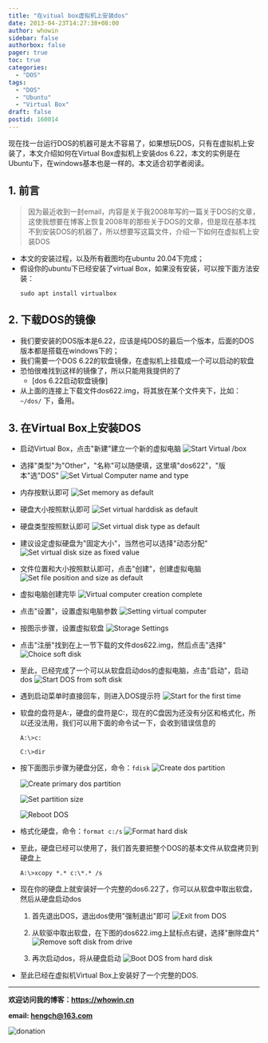 ```yaml
---
title: "在vitual box虚拟机上安装dos"
date: 2013-04-23T14:27:38+08:00
author: whowin
sidebar: false
authorbox: false
pager: true
toc: true
categories:
  - "DOS"
tags:
  - "DOS"
  - "Ubuntu"
  - "Virtual Box"
draft: false
postid: 160014
---
```


现在找一台运行DOS的机器可是太不容易了，如果想玩DOS，只有在虚拟机上安装了，本文介绍如何在Virtual Box虚拟机上安装dos 6.22，本文的实例是在Ubuntu下，在windows基本也是一样的。本文适合初学者阅读。
<!--more-->

## 1. 前言
> 因为最近收到一封email，内容是关于我2008年写的一篇关于DOS的文章，这使我想要在博客上恢复2008年的那些关于DOS的文章，但是现在基本找不到安装DOS的机器了，所以想要写这篇文件，介绍一下如何在虚拟机上安装DOS

* 本文的安装过程，以及所有截图均在ubuntu 20.04下完成；
* 假设你的ubuntu下已经安装了virtual Box，如果没有安装，可以按下面方法安装：
    ```
    sudo apt install virtualbox
    ```

## 2. 下载DOS的镜像
* 我们要安装的DOS版本是6.22，应该是纯DOS的最后一个版本，后面的DOS版本都是搭载在windows下的；
* 我们需要一个DOS 6.22的软盘镜像，在虚拟机上挂载成一个可以启动的软盘
* 恐怕很难找到这样的镜像了，所以只能用我提供的了
    - [dos 6.22启动软盘镜像]
* 从上面的连接上下载文件dos622.img，将其放在某个文件夹下，比如：```~/dos/``` 下，备用。

## 3. 在Virtual Box上安装DOS
* 启动Virtual Box，点击"新建"建立一个新的虚拟电脑
    ![Start Virtual /box][img01]

* 选择"类型"为"Other"，"名称"可以随便填，这里填"dos622"，"版本"选"DOS"
    ![Set Virtual Computer name and type][img02]

* 内存按默认即可
    ![Set memory as default][img03]

* 硬盘大小按照默认即可
    ![Set virtual harddisk as default][img04]

* 硬盘类型按照默认即可
    ![Set virtual disk type as default][img05]

* 建议设定虚拟硬盘为"固定大小"，当然也可以选择"动态分配"
    ![Set virtual disk size as fixed value][img06]

* 文件位置和大小按照默认即可，点击"创建"，创建虚拟电脑
    ![Set file position and size as default][img07]

* 虚拟电脑创建完毕
    ![Virtual computer creation complete][img08]

* 点击"设置"，设置虚拟电脑参数
    ![Setting virtual computer][img09]

* 按图示步骤，设置虚拟软盘
    ![Storage Settings][img10]

* 点击"注册"找到在上一节下载的文件dos622.img，然后点击"选择"
    ![Choice soft disk][img11]

* 至此，已经完成了一个可以从软盘启动dos的虚拟电脑，点击"启动"，启动dos
    ![Start DOS from soft disk][img12]

* 遇到启动菜单时直接回车，则进入DOS提示符
    ![Start for the first time][img13]

* 软盘的盘符是A:，硬盘的盘符是C:，现在的C盘因为还没有分区和格式化，所以还没法用，我们可以用下面的命令试一下，会收到错误信息的
    ```
    A:\>c:

    C:\>dir
    ```
* 按下面图示步骤为硬盘分区，命令：```fdisk```
    ![Create dos partition][img14]

    ![Create primary dos partition][img15]

    ![Set partition size][img16]

    ![Reboot DOS][img17]

* 格式化硬盘，命令：```format c:/s```
    ![Format hard disk][img18]

* 至此，硬盘已经可以使用了，我们首先要把整个DOS的基本文件从软盘拷贝到硬盘上
    ```
    A:\>xcopy *.* c:\*.* /s
    ```
* 现在你的硬盘上就安装好一个完整的dos6.22了，你可以从软盘中取出软盘，然后从硬盘启动dos
    1. 首先退出DOS，退出dos使用"强制退出"即可
        ![Exit from DOS][img19]

    2. 从软驱中取出软盘，在下图的dos622.img上鼠标点右键，选择"删除盘片"
        ![Remove soft disk from drive][img20]

    3. 再次启动dos，将从硬盘启动
        ![Boot DOS from hard disk][img21]

* 至此已经在虚拟机Virtual Box上安装好了一个完整的DOS.






-------------
**欢迎访问我的博客：https://whowin.cn**

**email: hengch@163.com**

![donation][img_sponsor_qrcode]

[img_sponsor_qrcode]:https://whowin.gitee.io/images/qrcode/sponsor-qrcode.png


[software01]:/software/dos622.img

[img01]:/images/160014/start-vbox.png
[img02]:/images/160014/set-virtual-computer-name-type.png
[img03]:/images/160014/set-memory-as-default.png
[img04]:/images/160014/set-virtual-harddisk-as-default.png
[img05]:/images/160014/set-virtual-disk-type-as-default.png
[img06]:/images/160014/set-disk-size-as-fixed-value.png
[img07]:/images/160014/set-file-position-size-as-default.png
[img08]:/images/160014/complete-virtual-computer.png
[img09]:/images/160014/virtual-computer-setting.png
[img10]:/images/160014/storage-settings.png
[img11]:/images/160014/choice-softdisk.png
[img12]:/images/160014/start-dos-from-softdisk.png
[img13]:/images/160014/dos-first-start.png
[img14]:/images/160014/fdisk-create-dos-partition.png
[img15]:/images/160014/fdisk-create-primary-dos-partition.png
[img16]:/images/160014/fdisk-partition-size.png
[img17]:/images/160014/fdisk-reboot-dos.png
[img18]:/images/160014/format-hard-disk.png
[img19]:/images/160014/exit-from-dos.png
[img20]:/images/160014/remove-softdisk-from-drive.png
[img21]:/images/160014/boot-dos-from-harddisk.png



